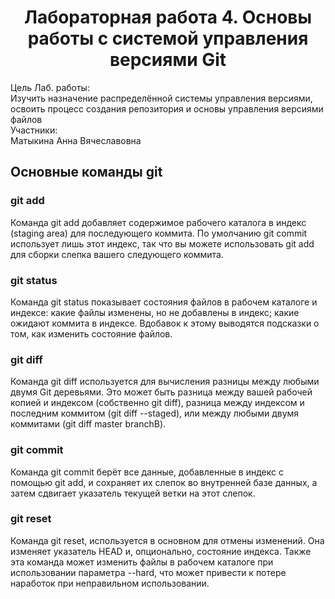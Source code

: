 <h1 align="center">
  Лабораторная работа 4. Основы работы с системой управления версиями Git
</h1>
<div>
  <div>Цель Лаб. работы:</div>
  <div>Изучить назначение распределённой системы управления версиями, освоить процесс создания репозитория и основы управления версиями файлов</div>
</div>
<div>
  <div>Участники:</div>
  <div>Матыкина Анна Вячеславовна</div>
</div>

<h2>Основные команды git</h2>
<div>
  <h3>git add</h3>
  <span>Команда git add добавляет содержимое рабочего каталога в индекс (staging area) для последующего коммита. По умолчанию git commit использует лишь этот индекс, так что вы можете использовать git add для сборки слепка вашего следующего коммита.</span>
</div>
<div>
  <h3>git status</h3>
  <span>Команда git status показывает состояния файлов в рабочем каталоге и индексе: какие файлы изменены, но не добавлены в индекс; какие ожидают коммита в индексе. Вдобавок к этому выводятся подсказки о том, как изменить состояние файлов.</span>
</div>
<div>
  <h3>git diff</h3>
  <span>Команда git diff используется для вычисления разницы между любыми двумя Git деревьями. Это может быть разница между вашей рабочей копией и индексом (собственно git diff), разница между индексом и последним коммитом (git diff --staged), или между любыми двумя коммитами (git diff master branchB).</span>
</div>
<div>
  <h3>git commit</h3>
  <span>Команда git commit берёт все данные, добавленные в индекс с помощью git add, и сохраняет их слепок во внутренней базе данных, а затем сдвигает указатель текущей ветки на этот слепок.</span>
</div>
<div>
  <h3>git reset</h3>
  <span>Команда git reset, используется в основном для отмены изменений. Она изменяет указатель HEAD и, опционально, состояние индекса. Также эта команда может изменить файлы в рабочем каталоге при использовании параметра --hard, что может привести к потере наработок при неправильном использовании.</span>
</div>
